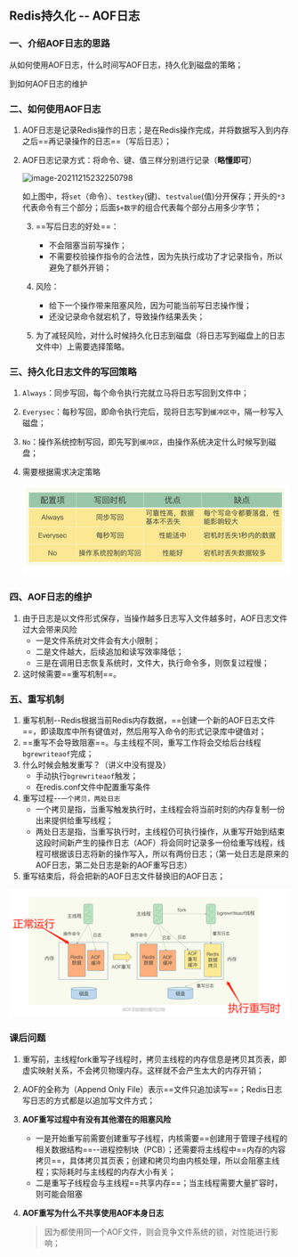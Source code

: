 ## Redis持久化 -- AOF日志

### 一、介绍AOF日志的思路

从如何使用AOF日志，什么时间写AOF日志，持久化到磁盘的策略；

到如何AOF日志的维护

### 二、如何使用AOF日志

1. AOF日志是记录Redis操作的日志；是在Redis操作完成，并将数据写入到内存之后==再记录操作的日志==（写后日志）；

2. AOF日志记录方式：将命令、键、值三样分别进行记录（**略懂即可**）

   ![image-20211215232250798](C:\Users\winho\AppData\Roaming\Typora\typora-user-images\image-20211215232250798.png)

   如上图中，将`set`（命令）、`testkey`(键)、`testvalue`(值)分开保存；开头的`*3`代表命令有三个部分；后面`$+数字`的组合代表每个部分占用多少字节；

   3. ==写后日志的好处==：
      * 不会阻塞当前写操作；
      * 不需要校验操作指令的合法性，因为先执行成功了才记录指令，所以避免了额外开销；

   4. 风险：
      * 给下一个操作带来阻塞风险，因为可能当前写日志操作慢；
      * 还没记录命令就宕机了，导致操作结果丢失；
   5. 为了减轻风险，对什么时候持久化日志到磁盘（将日志写到磁盘上的日志文件中）上需要选择策略。

### 三、持久化日志文件的写回策略

1. `Always`：同步写回，每个命令执行完就立马将日志写回到文件中；

2. `Everysec`：每秒写回，即命令执行完后，现将日志写到`缓冲区中`，隔一秒写入磁盘；

3. `No`：操作系统控制写回，即先写到`缓冲区`，由操作系统决定什么时候写到磁盘；

4. 需要根据需求决定策略

   ![image-20211215233346531](img/image-20211215233346531.png)

### 四、AOF日志的维护

1. 由于日志是以文件形式保存，当操作越多日志写入文件越多时，AOF日志文件过大会带来风险
   * 一是文件系统对文件会有大小限制；
   * 二是文件越大，后续追加和读写效率降低；
   * 三是在调用日志恢复系统时，文件大，执行命令多，则恢复过程慢；
2. 这时候需要==重写机制==。

### 五、重写机制

1. 重写机制--Redis根据当前Redis内存数据，==创建一个新的AOF日志文件==，即读取库中所有键值对，然后用写入命令的形式记录库中键值对；
2. ==重写不会导致阻塞==。与主线程不同，重写工作将会交给后台线程`bgrewriteaof`完成；
3. 什么时候会触发重写？（讲义中没有提及）
   * 手动执行`bgrewriteaof`触发；
   * 在redis.conf文件中配置重写条件
4. 重写过程--`一个拷贝，两处日志`
   * 一个拷贝是指，当重写触发执行时，主线程会将当前时刻的内存复制一份出来提供给重写线程；
   * 两处日志是指，当重写执行时，主线程仍可执行操作，从重写开始到结束这段时间新产生的操作日志（AOF）将会同时记录多一份给重写线程，线程可根据该日志将新的操作写入，所以有两份日志；（第一处日志是原来的AOF日志，第二处日志是新的AOF重写日志）
5. 重写结束后，将会把新的AOF日志文件替换旧的AOF日志；

![image-20211216215931202](img/image-20211216215931202.png)



### 课后问题

1. 重写前，主线程fork重写子线程时，拷贝主线程的内存信息是拷贝其页表，即虚实映射关系，不会拷贝物理内存。这样就不会产生太大的内存开销；
2. AOF的全称为（Append Only File）表示==文件只追加读写==；Redis日志写日志的方式都是以追加写文件方式；

3. **AOF重写过程中有没有其他潜在的阻塞风险**

   * 一是开始重写前需要创建重写子线程，内核需要==创建用于管理子线程的相关数据结构==--进程控制块（PCB）；还需要将主线程中==内存的内容拷贝==，具体拷贝其页表；创建和拷贝均由内核处理，所以会阻塞主线程；实际耗时与主线程的内存大小有关；
   * 二是重写子线程会与主线程==共享内存==；当主线程需要大量扩容时，则可能会阻塞

4. **AOF重写为什么不共享使用AOF本身日志**

   > 因为都使用同一个AOF文件，则会竞争文件系统的锁，对性能进行影响；